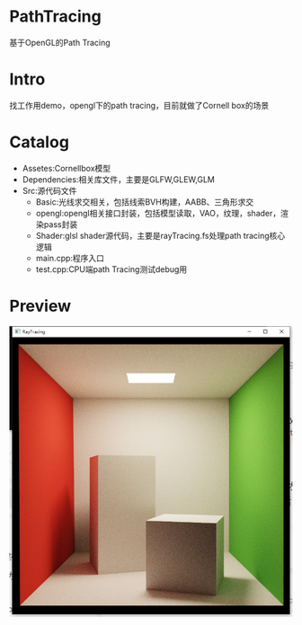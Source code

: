 # PathTracing
基于OpenGL的Path Tracing

# Intro
  找工作用demo，opengl下的path tracing，目前就做了Cornell box的场景 
  
# Catalog
- Assetes:Cornellbox模型
- Dependencies:相关库文件，主要是GLFW,GLEW,GLM
- Src:源代码文件
	- Basic:光线求交相关，包括线索BVH构建，AABB、三角形求交
	- opengl:opengl相关接口封装，包括模型读取，VAO，纹理，shader，渲染pass封装
	- Shader:glsl shader源代码，主要是rayTracing.fs处理path tracing核心逻辑
	- main.cpp:程序入口
	- test.cpp:CPU端path Tracing测试debug用

# Preview
![image](Assets/preview/cornell%20box%20ACES.png)
